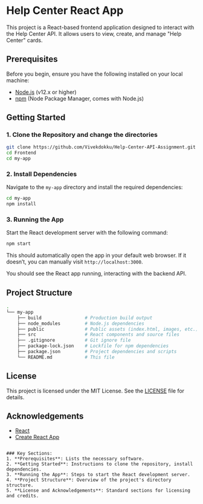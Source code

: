 # Help Center React App

This project is a React-based frontend application designed to interact with the Help Center API. It allows users to view, create, and manage "Help Center" cards.

## Prerequisites

Before you begin, ensure you have the following installed on your local machine:

- [Node.js](https://nodejs.org/) (v12.x or higher)
- [npm](https://www.npmjs.com/) (Node Package Manager, comes with Node.js)

## Getting Started

### 1. Clone the Repository and change the directories

```bash
git clone https://github.com/Vivekdokku/Help-Center-API-Assignment.git
cd Frontend
cd my-app
```

### 2. Install Dependencies

Navigate to the `my-app` directory and install the required dependencies:

```bash
cd my-app
npm install
```


### 3. Running the App

Start the React development server with the following command:

```bash
npm start
```

This should automatically open the app in your default web browser. If it doesn’t, you can manually visit `http://localhost:3000`.

You should see the React app running, interacting with the backend API.



## Project Structure

```bash
.
└── my-app
    ├── build                # Production build output
    ├── node_modules         # Node.js dependencies
    ├── public               # Public assets (index.html, images, etc.)
    ├── src                  # React components and source files
    ├── .gitignore           # Git ignore file
    ├── package-lock.json    # Lockfile for npm dependencies
    ├── package.json         # Project dependencies and scripts
    └── README.md            # This file
```

## License

This project is licensed under the MIT License. See the [LICENSE](LICENSE) file for details.

## Acknowledgements

- [React](https://reactjs.org/)
- [Create React App](https://create-react-app.dev/)
```

### Key Sections:
1. **Prerequisites**: Lists the necessary software.
2. **Getting Started**: Instructions to clone the repository, install dependencies.
3. **Running the App**: Steps to start the React development server.
4. **Project Structure**: Overview of the project's directory structure.
5. **License and Acknowledgements**: Standard sections for licensing and credits.

